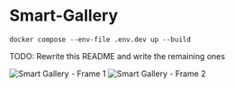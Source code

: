 # Smart-Gallery

```
docker compose --env-file .env.dev up --build
```

TODO: Rewrite this README and write the remaining ones

![Smart Gallery - Frame 1](https://github.com/user-attachments/assets/f7818aff-7f82-49ea-b5c8-48a052bb3284)
![Smart Gallery - Frame 2](https://github.com/user-attachments/assets/e3ab8d7d-4a96-4451-b3ec-42df5bce778b)
